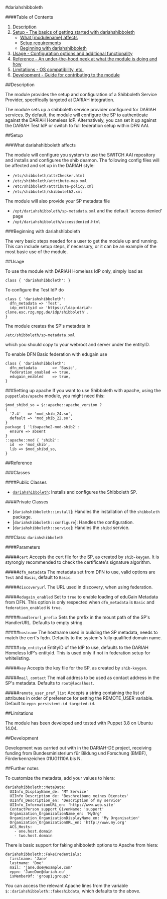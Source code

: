 #dariahshibboleth

####Table of Contents

1. [Description](#description)
2. [Setup - The basics of getting started with dariahshibboleth](#setup)
    * [What [modulename] affects](#what-dariahshibboleth-affects)
    * [Setup requirements](#setup-requirements)
    * [Beginning with dariahshibboleth](#beginning-with-dariahshibboleth)
3. [Usage - Configuration options and additional functionality](#usage)
4. [Reference - An under-the-hood peek at what the module is doing and how](#reference)
5. [Limitations - OS compatibility, etc.](#limitations)
6. [Development - Guide for contributing to the module](#development)

##Description

The module provides the setup and configuration of a Shibboleth Service Provider,
specifically targeted at DARIAH integration.

The module sets up a shibboleth service provider configured for DARIAH services.
By default, the module will configure the SP to authenticate against the DARIAH Homeless IdP. 
Alternatively, you can set it up against the DARIAH Test IdP or switch fo full federation setup within DFN AAI.

##Setup

###What dariahshibboleth affects

The module will configure you system to use the SWITCH AAI repository and installs and configures the shib deamon.
The following config files will be affected and set up in the DARIAH style:

* `/etc/shibboleth/attrChecker.html`
* `/etc/shibboleth/attribute-map.xml`
* `/etc/shibboleth/attribute-policy.xml`
* `/etc/shibboleth/shibboleth2.xml`

The module will also provide your SP metadata file
* `/opt/dariahshibboleth/sp-metadata.xml`
and the default 'access denied' page
* `/opt/dariahshibboleth/accessdenied.html`

###Beginning with dariahshibboleth	

The very basic steps needed for a user to get the module up and running.
This can include setup steps, if necessary, or it can be an example of the most basic use of the module.

##Usage

To use the module with DARIAH Homeless IdP only, simply load as
```
class { 'dariahshibboleth': }
```


To configure the Test IdP do
```
class { 'dariahshibboleth': 
  dfn_metadata => 'Test',
  idp_entityid => 'https://ldap-dariah-clone.esc.rzg.mpg.de/idp/shibboleth',
}

```

The module creates the SP's metadata in
```
/etc/shibboleth/sp-metadata.xml
```
which you should copy to your webroot and server under the entityID.


To enable DFN Basic federation with edugain use
```
class { 'dariahshibboleth': 
  dfn_metadata       => 'Basic',
  federation_enabled => true,
  edugain_enabled    => true,
}

```

###Setting up apache
If you want to use Shibboleth with apache, using the `puppetlabs/apache` module, you might need this:

```
$mod_shibd_so = $::apache::apache_version ?
{
  '2.4'   => 'mod_shib_24.so',
  default => 'mod_shib_22.so',
}
package { 'libapache2-mod-shib2': 
  ensure => absent
}
::apache::mod { 'shib2':
  id  => 'mod_shib',
  lib => $mod_shibd_so,
}
```



##Reference

###Classes

####Public Classes
* [`dariahshibboleth`](#class-dariahshibboleth): Installs and configures the Shibboleth SP.

####Private Classes
* [`dariahshibboleth::install`]: Handles the installation of the `shibboleth` package.
* [`dariahshibboleth::configure`]: Handles the configuration.
* [`dariahshibboleth::service`]: Handles the `shibd` service.

###Class: `dariahshibboleth`

####Parameters

#####`cert`
Accepts the cert file for the SP, as created by `shib-keygen`.
It is styrongly recommended to check the certificate's signature algorithm.

#####`dfn_metadata`
The metadata set from DFN to use, valid options are `Test` and `Basic`, default to `Basic`.

#####`discoveryurl`
The URL used in discovery, when using federation.

#####`edugain_enabled`
Set to `true` to enable loading of eduGain Metadata from DFN.
This option is only respected when `dfn_metadata` is `Basic` and `federation_enabled` is `true`.

#####`handlerurl_prefix`
Sets the prefix in the mount path of the SP's HandlerURL.
Defaults to empty string.

#####`hostname`
The hostname used in building the SP metadata, needs to match the cert's fqdn.
Defaults to the system's fully qualified domain name.

#####`idp_entityid`
EntityID of the IdP to use, defaults to the DARIAH Homeless IdP's entityId.
This is used only if not in federation setup for whitelisting.

#####`key`
Accepts the key file for the SP, as created by `shib-keygen`.

#####`mail_contact`
The mail address to be used as contact address in the SP's metadata.
Defaults to `root@localhost`.

#####`remote_user_pref_list`
Accepts a string containing the list of attributes in order of preference for setting the REMOTE_USER variable.
Default to `eppn persistent-id targeted-id`.

##Limitations

The module has been developed and tested with Puppet 3.8 on Ubuntu 14.04.

##Development

Development was carried out with in the DARIAH-DE project, receiving funding from Bundesministerium für Bildung und Forschung (BMBF), 
Förderkennzeichen 01UG1110A bis N.


##Further notes

To customize the metadata, add your values to hiera:
```
dariahshibboleth::MetaData:
  UIInfo_DisplayName_de: 'MY Service'
  UIInfo_Description_de: 'Beschreibung meines Dienstes'
  UIInfo_Description_en: 'Description of my service'
  UIInfo_InformationURL_en: 'http://www.web.site'
  ContactPerson_support_GivenName: 'support'
  Organization_OrganizationName_en: 'MyOrg'
  Organization_OrganizationDisplayName_en: 'My Organisation'
  Organization_OrganizationURL_en: 'http://www.my.org'
  ACS_Hosts:
    - one.host.domain
    - two.host.domain

```

There is basic support for faking shibboleth options to Apache from hiera:
```
dariahshibboleth::FakeCredentials:
  firstname: 'Jane'
  lastname: 'Doe'
  mail: 'jane.doe@example.com'
  eppn: 'JaneDoe@dariah.eu'
  isMemberOf: 'group1;group2'
```
You can access the relevant Apache lines from the variable `$::dariahshibboleth::fakeshibdata`, which defaults to the above.

